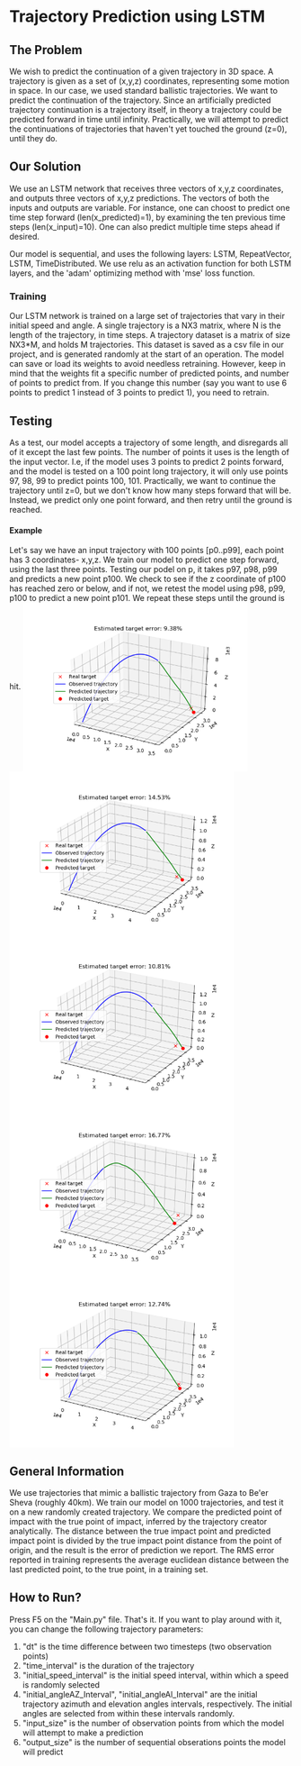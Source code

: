# Trajectory Prediction using LSTM

## The Problem
We wish to predict the continuation of a given trajectory in 3D space. A trajectory is given as a set of (x,y,z) coordinates, representing some motion in space. In our case, we used standard ballistic trajectories.
We want to predict the continuation of the trajectory. Since an artificially predicted trajectory continuation is a trajectory itself, in theory a trajectory could be predicted forward in time until infinity. Practically, we will attempt to predict the continuations of trajectories that haven't yet touched the ground (z=0), until they do. 

## Our Solution
We use an LSTM network that receives three vectors of x,y,z coordinates, and outputs three vectors of x,y,z predictions. The vectors of both the inputs and outputs are variable. For instance, one can choost to predict one time step forward (len(x_predicted)=1), by examining the ten previous time steps (len(x_input)=10). One can also predict multiple time steps ahead if desired.

Our model is sequential, and uses the following layers: LSTM, RepeatVector, LSTM, TimeDistributed. We use relu as an activation function for both LSTM layers, and the 'adam' optimizing method with 'mse' loss function.

### Training
Our LSTM network is trained on a large set of trajectories that vary in their initial speed and angle. A single trajectory is a NX3 matrix, where N is the length of the trajectory, in time steps. A trajectory dataset is a matrix of size NX3*M, and holds M trajectories. This dataset is saved as a csv file in our project, and is generated randomly at the start of an operation.
The model can save or load its weights to avoid needless retraining. However, keep in mind that the weights fit a specific number of predicted points, and number of points to predict from. If you change this number (say you want to use 6 points to predict 1 instead of 3 points to predict 1), you need to retrain.

## Testing
As a test, our model accepts a trajectory of some length, and disregards all of it except the last few points. The number of points it uses is the length of the input vector. I.e, if the model uses 3 points to predict 2 points forward, and the model is tested on a 100 point long trajectory, it will only use points 97, 98, 99 to predict points 100, 101.
Practically, we want to continue the trajectory until z=0, but we don't know how many steps forward that will be. Instead, we predict only one point forward, and then retry until the ground is reached.

#### Example
Let's say we have an input trajectory with 100 points [p0..p99], each point has 3 coordinates- x,y,z. We train our model to predict one step forward, using the last three points. Testing our podel on p, it takes p97, p98, p99 and predicts a new point p100. We check to see if the z coordinate of p100 has reached zero or below, and if not, we retest the model using p98, p99, p100 to predict a new point p101. We repeat these steps until the ground is hit.
<img src="plot_1.png" align="center" width=400>
<img src="plot_2.png" align="center" width=400>
<img src="plot_3.png" align="center" width=400>
<img src="plot_4.png" align="center" width=400>
<img src="plot_5.png" align="center" width=400>

## General Information
We use trajectories that mimic a ballistic trajectory from Gaza to Be'er Sheva (roughly 40km). We train our model on 1000 trajectories, and test it on a new randomly created trajectory. We compare the predicted point of impact with the true point of impact, inferred by the trajectory creator analytically. The distance between the true impact point and predicted impact point is divided by the true impact point distance from the point of origin, and the result is the error of prediction we report.
The RMS error reported in training represents the average euclidean distance between the last predicted point, to the true point, in a training set.

## How to Run?
Press F5 on the "Main.py" file. That's it.
If you want to play around with it, you can change the following trajectory parameters:
1. "dt" is the time difference between two timesteps (two observation points)
2. "time_interval" is the duration of the trajectory
3. "initial_speed_interval" is the initial speed interval, within which a speed is randomly selected
4. "initial_angleAZ_Interval", "initial_angleAl_Interval" are the initial trajectory azimuth and elevation angles intervals, respectively. The initial angles are selected from within these intervals randomly.
5. "input_size" is the number of observation points from which the model will attempt to make a prediction
6. "output_size" is the number of sequential obserations points the model will predict